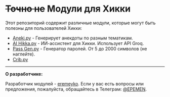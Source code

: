 # ~~Точно не~~ Модули для Хикки

Этот репозиторий содержит различные модули, которые могут быть полезны для пользователей Хикки:

- [Aneki.py](https://github.com/eremeyko/ne_Hikka/blob/master/Aneki.py) - Генерирует анекдоты по разным тематикам.
- [AI Hikka.py](https://github.com/eremeyko/ne_Hikka/blob/master/AI%20Hikka.py) - ИИ-ассистент для Хикки. Использует API Groq.
- [Pass Gen.py](https://github.com/eremeyko/ne_Hikka/blob/master/Passgen.py) - Генератор паролей. От 5 до 2000 символов (не наглейте).
- [Crib.py](https://github.com/eremeyko/ne_Hikka/blob/master/crib.py)
---

**О разработчике:**

Разработчик модулей - [eremeyko](https://github.com/eremeyko). 
Если у вас есть вопросы или предложения, пожалуйста, обращайтесь в Телеграм: [@EPEMEN](https://t.me/EPEMEN).
